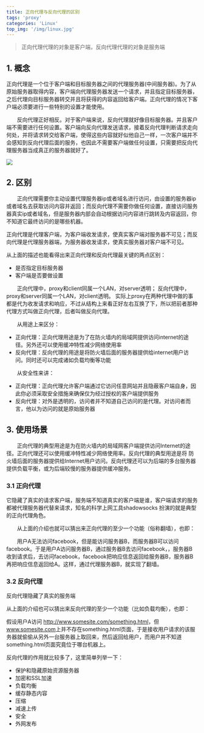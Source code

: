 ```yaml
---
title: 正向代理与反向代理的区别
tags: 'proxy'
categories: 'Linux'
top_img: '/img/linux.jpg'
---
```


> 正向代理代理的对象是客户端，反向代理代理的对象是服务端



## 1. 概念
正向代理是一个位于客户端和目标服务器之间的代理服务器(中间服务器)。为了从原始服务器取得内容，客户端向代理服务器发送一个请求，并且指定目标服务器，之后代理向目标服务器转交并且将获得的内容返回给客户端。正向代理的情况下客户端必须要进行一些特别的设置才能使用。

  反向代理正好相反。对于客户端来说，反向代理就好像目标服务器。并且客户端不需要进行任何设置。客户端向反向代理发送请求，接着反向代理判断请求走向何处，并将请求转交给客户端，使得这些内容就好似他自己一样，一次客户端并不会感知到反向代理后面的服务，也因此不需要客户端做任何设置，只需要把反向代理服务器当成真正的服务器就好了。

![](/img/proxy.webp)


## 2. 区别
  正向代理需要你主动设置代理服务器ip或者域名进行访问，由设置的服务器ip或者域名去获取访问内容并返回；而反向代理不需要你做任何设置，直接访问服务器真实ip或者域名，但是服务器内部会自动根据访问内容进行跳转及内容返回，你不知道它最终访问的是哪些机器。

正向代理是代理客户端，为客户端收发请求，使真实客户端对服务器不可见；而反向代理是代理服务器端，为服务器收发请求，使真实服务器对客户端不可见。

从上面的描述也能看得出来正向代理和反向代理最关键的两点区别：<ul><li>是否指定目标服务器</li><li>
客户端是否要做设置</li></ul>


  正向代理中，proxy和client同属一个LAN，对server透明； 反向代理中，proxy和server同属一个LAN，对client透明。 实际上proxy在两种代理中做的事都是代为收发请求和响应，不过从结构上来看正好左右互换了下，所以把前者那种代理方式叫做正向代理，后者叫做反向代理。

  从用途上来区分：<ul><li>正向代理：正向代理用途是为了在防火墙内的局域网提供访问internet的途径。另外还可以使用缓冲特性减少网络使用率</li><li>反向代理：反向代理的用途是将防火墙后面的服务器提供给internet用户访问。同时还可以完成诸如负载均衡等功能</li></ul>

  从安全性来讲：<ul><li>正向代理：正向代理允许客户端通过它访问任意网站并且隐蔽客户端自身，因此你必须采取安全措施来确保仅为经过授权的客户端提供服务</li><li>反向代理：对外是透明的，访问者并不知道自己访问的是代理。对访问者而言，他以为访问的就是原始服务器</li></ul>

## 3. 使用场景
  正向代理的典型用途是为在防火墙内的局域网客户端提供访问Internet的途径。正向代理还可以使用缓冲特性减少网络使用率。反向代理的典型用途是将 防火墙后面的服务器提供给Internet用户访问。反向代理还可以为后端的多台服务器提供负载平衡，或为后端较慢的服务器提供缓冲服务。

### 3.1 正向代理

它隐藏了真实的请求客户端，服务端不知道真实的客户端是谁，客户端请求的服务都被代理服务器代替来请求，知名的科学上网工具shadowsocks 扮演的就是典型的正向代理角色。

  从上面的介绍也就可以猜出来正向代理的至少一个功能（俗称翻墙），也即：

  用户A无法访问facebook，但是能访问服务器B，而服务器B可以访问facebook。于是用户A访问服务器B，通过服务器B去访问facebook，，服务器B收到请求后，去访问facebook，facebook把响应信息返回给服务器B，服务器B再把响应信息返回给A。这样，通过代理服务器B，就实现了翻墙。

### 3.2 反向代理
反向代理隐藏了真实的服务端

从上面的介绍也可以猜出来反向代理的至少一个功能（比如负载均衡），也即：

假设用户A访问 <a href="https://link.jianshu.com/?t=http://www.somesite.com/something.html" target="_blank" rel="nofollow">http://www.somesite.com/something.html</a>，但<a href="https://link.jianshu.com/?t=http://www.somesite.com" target="_blank" rel="nofollow">www.somesite.com</a>上并不存在something.html页面，于是接收用户请求的该服务器就偷偷从另外一台服务器上取回来，然后返回给用户，而用户并不知道something.html页面究竟位于哪台机器上。

反向代理的作用就比较多了，这里简单列举一下：<ul><li>保护和隐藏原始资源服务器</li><li>加密和SSL加速</li><li>负载均衡</li><li>缓存静态内容</li><li>压缩</li><li>减速上传</li><li>安全</li><li>外网发布</li></ul>